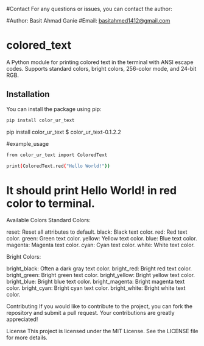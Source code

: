 #Contact
For any questions or issues, you can contact the author:

#Author: Basit Ahmad Ganie
#Email: basitahmed1412@gmail.com

# colored_text

A Python module for printing colored text in the terminal with ANSI escape codes. Supports standard colors, bright colors, 256-color mode, and 24-bit RGB.

## Installation

You can install the package using pip:
```bash
pip install color_ur_text
```
pip install color_ur_text
$ color_ur_text-0.1.2.2

#example_usage
```bash
from color_ur_text import ColoredText

print(ColoredText.red("Hello World!"))
```

# It should print Hello World! in red color to terminal.

Available Colors
Standard Colors:

reset: Reset all attributes to default.
black: Black text color.
red: Red text color.
green: Green text color.
yellow: Yellow text color.
blue: Blue text color.
magenta: Magenta text color.
cyan: Cyan text color.
white: White text color.

Bright Colors:

bright_black: Often a dark gray text color.
bright_red: Bright red text color.
bright_green: Bright green text color.
bright_yellow: Bright yellow text color.
bright_blue: Bright blue text color.
bright_magenta: Bright magenta text color.
bright_cyan: Bright cyan text color.
bright_white: Bright white text color.

Contributing
If you would like to contribute to the project, you can fork the repository and submit a pull request. Your contributions are greatly appreciated!

License
This project is licensed under the MIT License. See the LICENSE file for more details.
